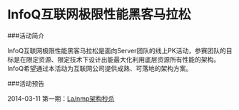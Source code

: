 InfoQ互联网极限性能黑客马拉松
================

###活动简介

InfoQ互联网极限性能黑客马拉松是面向Server团队的线上PK活动，参赛团队的目标是在限定资源、限定技术下设计出能最大化利用底层资源所有性能的架构。InfoQ希望通过本活动为互联网公司提供成熟、可落地的架构方案。

###活动预告

2014-03-11 第一期：[La/nmp架构秒杀](https://github.com/InfoQ/server-hackathon/blob/master/first-phase.md)



